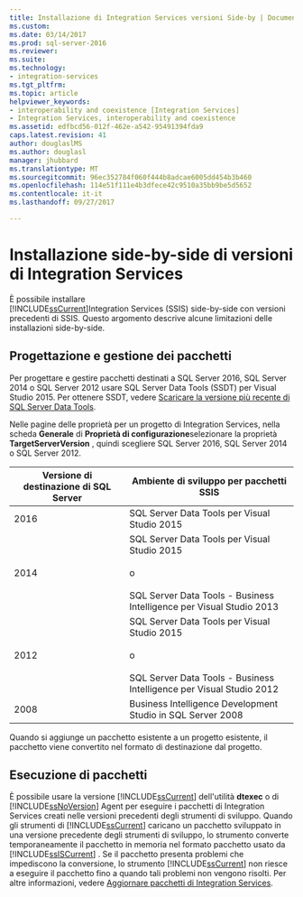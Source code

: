 ```yaml
---
title: Installazione di Integration Services versioni Side-by | Documenti Microsoft
ms.custom: 
ms.date: 03/14/2017
ms.prod: sql-server-2016
ms.reviewer: 
ms.suite: 
ms.technology:
- integration-services
ms.tgt_pltfrm: 
ms.topic: article
helpviewer_keywords:
- interoperability and coexistence [Integration Services]
- Integration Services, interoperability and coexistence
ms.assetid: edfbcd56-012f-462e-a542-95491394fda9
caps.latest.revision: 41
author: douglaslMS
ms.author: douglasl
manager: jhubbard
ms.translationtype: MT
ms.sourcegitcommit: 96ec352784f060f444b8adcae6005dd454b3b460
ms.openlocfilehash: 114e51f111e4b3dfece42c9510a35bb9be5d5652
ms.contentlocale: it-it
ms.lasthandoff: 09/27/2017

---
```

# <a name="installing-integration-services-versions-side-by-side"></a>Installazione side-by-side di versioni di Integration Services
  È possibile installare   
      [!INCLUDE[ssCurrent](../../includes/sscurrent-md.md)]Integration Services (SSIS) side-by-side con versioni precedenti di SSIS. Questo argomento descrive alcune limitazioni delle installazioni side-by-side.  
  
## <a name="designing-and-maintaining-packages"></a>Progettazione e gestione dei pacchetti  
 Per progettare e gestire pacchetti destinati a SQL Server 2016, SQL Server 2014 o SQL Server 2012 usare SQL Server Data Tools (SSDT) per Visual Studio 2015. Per ottenere SSDT, vedere [Scaricare la versione più recente di SQL Server Data Tools](../../ssdt/download-sql-server-data-tools-ssdt.md).  
  
 Nelle pagine delle proprietà per un progetto di Integration Services, nella scheda **Generale** di **Proprietà di configurazione**selezionare la proprietà **TargetServerVersion** , quindi scegliere SQL Server 2016, SQL Server 2014 o SQL Server 2012.  
  
|Versione di destinazione di SQL Server|Ambiente di sviluppo per pacchetti SSIS|  
|----------------------------------|-----------------------------------------------|  
|2016|SQL Server Data Tools per Visual Studio 2015|  
|2014|SQL Server Data Tools per Visual Studio 2015<br /><br /> o<br /><br /> SQL Server Data Tools - Business Intelligence per Visual Studio 2013|  
|2012|SQL Server Data Tools per Visual Studio 2015<br /><br /> o<br /><br /> SQL Server Data Tools - Business Intelligence per Visual Studio 2012|  
|2008|Business Intelligence Development Studio in SQL Server 2008|  
  
 Quando si aggiunge un pacchetto esistente a un progetto esistente, il pacchetto viene convertito nel formato di destinazione dal progetto.  
  
## <a name="running-packages"></a>Esecuzione di pacchetti  
 È possibile usare la versione [!INCLUDE[ssCurrent](../../includes/sscurrent-md.md)] dell'utilità **dtexec** o di [!INCLUDE[ssNoVersion](../../includes/ssnoversion-md.md)] Agent per eseguire i pacchetti di Integration Services creati nelle versioni precedenti degli strumenti di sviluppo. Quando gli strumenti di [!INCLUDE[ssCurrent](../../includes/sscurrent-md.md)] caricano un pacchetto sviluppato in una versione precedente degli strumenti di sviluppo, lo strumento converte temporaneamente il pacchetto in memoria nel formato pacchetto usato da [!INCLUDE[ssISCurrent](../../includes/ssiscurrent-md.md)] . Se il pacchetto presenta problemi che impediscono la conversione, lo strumento [!INCLUDE[ssCurrent](../../includes/sscurrent-md.md)] non riesce a eseguire il pacchetto fino a quando tali problemi non vengono risolti. Per altre informazioni, vedere [Aggiornare pacchetti di Integration Services](../../integration-services/install-windows/upgrade-integration-services-packages.md).  
  
  
